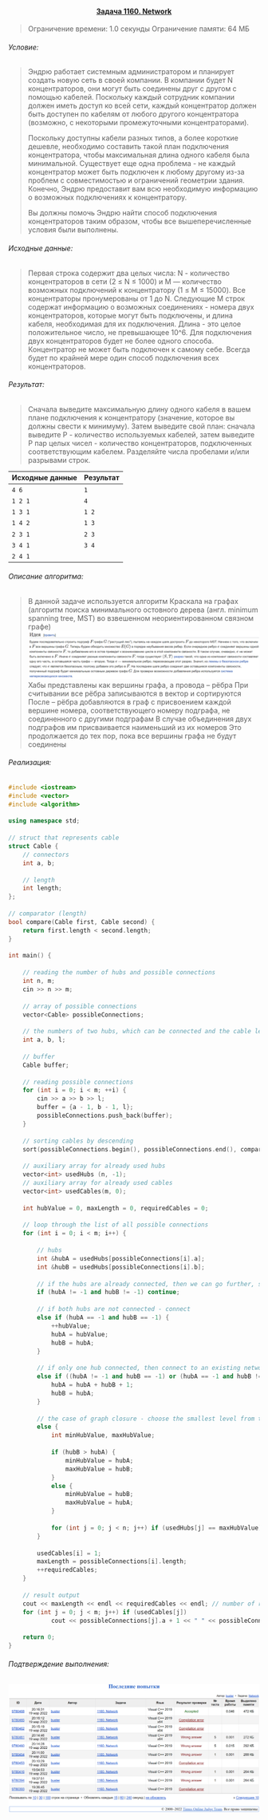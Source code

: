 #### <div align="center"> [Задача 1160. Network](https://acm.timus.ru/problem.aspx?space=1&num=1160) </div>

>Ограничение времени: 1.0 секунды
>Ограничение памяти: 64 МБ

###### Условие:

> Эндрю работает системным администратором и планирует создать новую сеть в своей компании. В компании будет N концентраторов, они могут быть соединены друг с другом с помощью кабелей. Поскольку каждый сотрудник компании должен иметь доступ ко всей сети, каждый концентратор должен быть доступен по кабелям от любого другого концентратора (возможно, с некоторыми промежуточными концентраторами).
>
> Поскольку доступны кабели разных типов, а более короткие дешевле, необходимо составить такой план подключения концентратора, чтобы максимальная длина одного кабеля была минимальной. Существует еще одна проблема - не каждый концентратор может быть подключен к любому другому из-за проблем с совместимостью и ограничений геометрии здания. Конечно, Эндрю предоставит вам всю необходимую информацию о возможных подключениях к концентратору.
>
> Вы должны помочь Эндрю найти способ подключения концентраторов таким образом, чтобы все вышеперечисленные условия были выполнены.

###### Исходные данные:

> Первая строка содержит два целых числа: N - количество концентраторов в сети (2 ≤ N ≤ 1000) и M — количество возможных подключений к концентратору (1 ≤ M ≤ 15000). Все концентраторы пронумерованы от 1 до N. Следующие M строк содержат информацию о возможных соединениях - номера двух концентраторов, которые могут быть подключены, и длина кабеля, необходимая для их подключения. Длина - это целое положительное число, не превышающее 10^6. Для подключения двух концентраторов будет не более одного способа. Концентратор не может быть подключен к самому себе. Всегда будет по крайней мере один способ подключения всех концентраторов.

###### Результат:

> Сначала выведите максимальную длину одного кабеля в вашем плане подключения к концентратору (значение, которое вы должны свести к минимуму). Затем выведите свой план: сначала выведите P - количество используемых кабелей, затем выведите P пар целых чисел - количество концентраторов, подключенных соответствующим кабелем. Разделяйте числа пробелами и/или разрывами строк.

| Исходные данные | Результат |
|-----------------|-----------|
| `4 6 `          | `1  `     |
| `1 2 1 `        | `4`       |
| `1 3 1  `       | `1 2`     |
| `1 4 2 `        | `1 3`     |
| `2 3 1 `        | `2 3`     |
| `3 4 1 `        | `3 4`     |
| `2 4 1`         | ` `       |

###### Описание алгоритма:

> В данной задаче используется алгоритм Краскала на графах (алгоритм поиска минимального остовного дерева (англ. minimum spanning tree, MST) во взвешенном неориентированном связном графе)
> ![img.png](img.png)
> Хабы представлены как вершины графа, а провода – рёбра
> При считывании все рёбра записываются в вектор и сортируются
> После – рёбра добавляются в граф с присвоением каждой вершине номера, соответствующего номеру подграфа, не соединенного с другими подграфам 
> В случае объединения двух подграфов им присваивается наименьший из их номеров
> Это продолжается до тех пор, пока все вершины графа не будут соединены

###### Реализация:

```cpp
#include <iostream>
#include <vector>
#include <algorithm>

using namespace std;

// struct that represents cable
struct Cable {
    // connectors
    int a, b;

    // length
    int length;
};

// comparator (length)
bool compare(Cable first, Cable second) {
    return first.length < second.length;
}

int main() {

    // reading the number of hubs and possible connections
    int n, m;
    cin >> n >> m;

    // array of possible connections
    vector<Cable> possibleConnections;

    // the numbers of two hubs, which can be connected and the cable length required to connect them
    int a, b, l;

    // buffer
    Cable buffer;

    // reading possible connections
    for (int i = 0; i < m; ++i) {
        cin >> a >> b >> l;
        buffer = {a - 1, b - 1, l};
        possibleConnections.push_back(buffer);
    }

    // sorting cables by descending
    sort(possibleConnections.begin(), possibleConnections.end(), compare);

    // auxiliary array for already used hubs
    vector<int> usedHubs (n, -1);
    // auxiliary array for already used cables
    vector<int> usedCables(m, 0);

    int hubValue = 0, maxLength = 0, requiredCables = 0;

    // loop through the list of all possible connections
    for (int i = 0; i < m; i++) {

        // hubs
        int &hubA = usedHubs[possibleConnections[i].a];
        int &hubB = usedHubs[possibleConnections[i].b];

        // if the hubs are already connected, then we can go further, since it will no longer be shorter due to sorting
        if (hubA != -1 and hubB != -1) continue;

        // if both hubs are not connected - connect
        else if (hubA == -1 and hubB == -1) {
            ++hubValue;
            hubA = hubValue;
            hubB = hubA;
        }

        // if only one hub connected, then connect to an existing network of a connected hub
        else if ((hubA != -1 and hubB == -1) or (hubA == -1 and hubB != -1)) {
            hubA = hubA + hubB + 1;
            hubB = hubA;
        }

        // the case of graph closure - choose the smallest level from two possible
        else {
            int minHubValue, maxHubValue;

            if (hubB > hubA) {
                minHubValue = hubA;
                maxHubValue = hubB;
            }
            else {
                minHubValue = hubB;
                maxHubValue = hubA;
            }

            for (int j = 0; j < n; j++) if (usedHubs[j] == maxHubValue) usedHubs[j] = minHubValue;
        }

        usedCables[i] = 1;
        maxLength = possibleConnections[i].length;
        ++requiredCables;
    }

    // result output
    cout << maxLength << endl << requiredCables << endl; // number of required cables and max length
    for (int j = 0; j < m; j++) if (usedCables[j])
            cout << possibleConnections[j].a + 1 << " " << possibleConnections[j].b + 1 << endl; // connections

    return 0;
}
```

###### Подтверждение выполнения:

![img_1.png](img_1.png)